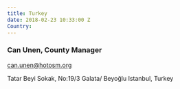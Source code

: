 ```yaml
---
title: Turkey
date: 2018-02-23 10:33:00 Z
Country: 
---
```


### Can Unen, County Manager
[can.unen@hotosm.org](can.unen@hotosm.org)

Tatar Beyi Sokak, No:19/3
Galata/ Beyoğlu
Istanbul, Turkey